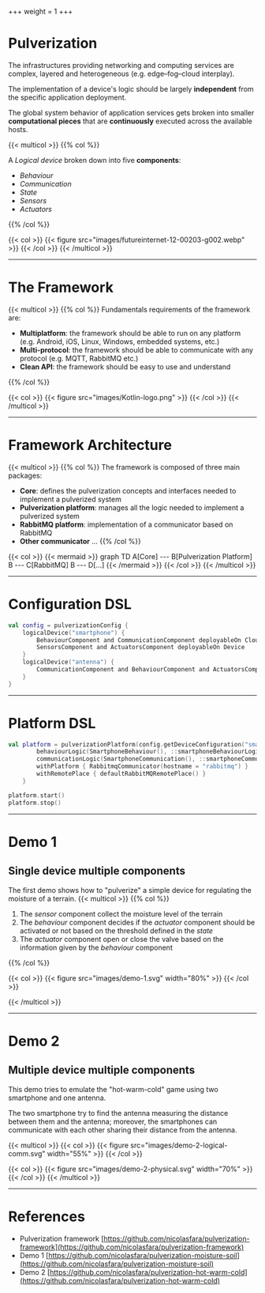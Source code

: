 +++
weight = 1
+++

# Pulverization

The infrastructures providing networking and computing services are complex, layered and heterogeneous (e.g. edge–fog–cloud interplay).

The implementation of a device's logic should be largely **independent** from the specific application deployment.

The global system behavior of application services gets broken into smaller **computational pieces** that are **continuously** executed across the
available hosts.

{{< multicol >}}
{{% col %}}

A _Logical device_ broken down into five **components**:

- _Behaviour_
- _Communication_
- _State_
- _Sensors_
- _Actuators_

{{% /col %}}

{{< col >}}
{{< figure src="images/futureinternet-12-00203-g002.webp" >}}
{{< /col >}}
{{< /multicol >}}

---

# The Framework

{{< multicol >}}
{{% col %}}
Fundamentals requirements of the framework are:

- **Multiplatform**: the framework should be able to run on any platform (e.g. Android, iOS, Linux, Windows, embedded systems, etc.)
- **Multi-protocol**: the framework should be able to communicate with any protocol (e.g. MQTT, RabbitMQ etc.)
- **Clean API**: the framework should be easy to use and understand

{{% /col %}}

{{< col >}}
{{< figure src="images/Kotlin-logo.png" >}}
{{< /col >}}
{{< /multicol >}}

---

# Framework Architecture

{{< multicol >}}
{{% col %}}
The framework is composed of three main packages:

- **Core**: defines the pulverization concepts and interfaces needed to implement a pulverized system
- **Pulverization platform**: manages all the logic needed to implement a pulverized system
- **RabbitMQ platform**: implementation of a communicator based on RabbitMQ
- **Other communicator** ...
{{% /col %}}

{{< col >}}
{{< mermaid >}}
graph TD
    A[Core] --- B[Pulverization Platform]
    B --- C[RabbitMQ]
    B --- D[...]
{{< /mermaid >}}
{{< /col >}}
{{< /multicol >}}

---

# Configuration DSL

```kotlin
val config = pulverizationConfig {
    logicalDevice("smartphone") {
        BehaviourComponent and CommunicationComponent deployableOn Cloud
        SensorsComponent and ActuatorsComponent deployableOn Device
    }
    logicalDevice("antenna") {
        CommunicationComponent and BehaviourComponent and ActuatorsComponent deployableOn Cloud
    }
}
```

---

# Platform DSL

```kotlin
val platform = pulverizationPlatform(config.getDeviceConfiguration("smartphone")!!) {
        behaviourLogic(SmartphoneBehaviour(), ::smartphoneBehaviourLogic)
        communicationLogic(SmartphoneCommunication(), ::smartphoneCommunicationLogic)
        withPlatform { RabbitmqCommunicator(hostname = "rabbitmq") }
        withRemotePlace { defaultRabbitMQRemotePlace() }
    }

platform.start()
platform.stop()
```

---

# Demo 1

## Single device multiple components

The first demo shows how to "pulverize" a simple device for regulating the moisture of a terrain.
{{< multicol >}}
{{% col %}}

1. The _sensor_ component collect the moisture level of the terrain
2. The _behaviour_ component decides if the _actuator_ component should be activated or not based on the threshold defined in the _state_
3. The _actuator_ component open or close the valve based on the information given by the _behaviour_ component

{{% /col %}}

{{< col >}}
{{< figure src="images/demo-1.svg" width="80%" >}}
{{< /col >}}

{{< /multicol >}}

---

# Demo 2

## Multiple device multiple components

This demo tries to emulate the "hot-warm-cold" game using two smartphone and one antenna.

The two smartphone try to find the antenna measuring the distance between them and the antenna; moreover, the smartphones can communicate with each
other sharing their distance from the antenna.

{{< multicol >}}
{{< col >}}
{{< figure src="images/demo-2-logical-comm.svg" width="55%" >}}
{{< /col >}}

{{< col >}}
{{< figure src="images/demo-2-physical.svg" width="70%" >}}
{{< /col >}}
{{< /multicol >}}

---

# References

- Pulverization framework [https://github.com/nicolasfara/pulverization-framework](https://github.com/nicolasfara/pulverization-framework)
- Demo 1 [https://github.com/nicolasfara/pulverization-moisture-soil](https://github.com/nicolasfara/pulverization-moisture-soil)
- Demo 2 [https://github.com/nicolasfara/pulverization-hot-warm-cold](https://github.com/nicolasfara/pulverization-hot-warm-cold)
